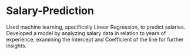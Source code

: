 # Salary-Prediction
Used machine learning, specifically Linear Regression, to predict salaries. Developed a model by analyzing salary data in relation to years of experience, examining the Intercept and Coefficient of the line for further insights.
